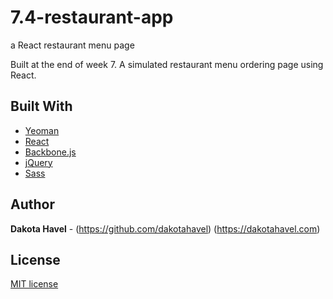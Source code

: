 # 7.4-restaurant-app
a React restaurant menu page

Built at the end of week 7. A simulated restaurant menu ordering page using React. 

## Built With

* [Yeoman](http://yeoman.io/)
* [React](https://facebook.github.io/react/)
* [Backbone.js](http://backbonejs.org/)
* [jQuery](https://jquery.com/)
* [Sass](http://sass-lang.com/)


## Author
**Dakota Havel** - (https://github.com/dakotahavel) (https://dakotahavel.com)

## License
[MIT license](http://opensource.org/licenses/mit-license.php)
